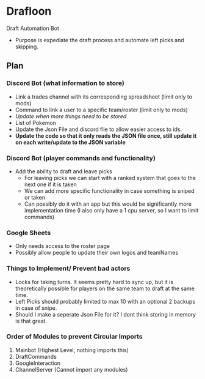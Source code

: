 # Drafloon
Draft Automation Bot

- Purpose is expediate the draft process and automate left picks and skipping.

## Plan
### Discord Bot (what information to store)
- Link a trades channel with its corresponding spreadsheet (limit only to mods)
- Command to link a user to a specific team/roster (limit only to mods)
- *Update when more things need to be stored*
- List of Pokemon
- Update the Json File and discord file to allow easier access to ids.
- **Update the code so that it only reads the JSON file once, still update it on each write/update to the JSON variable**

### Discord Bot (player commands and functionality)
- Add the ability to draft and leave picks
  - For leaving picks we can start with a ranked system that goes to the next one if it is taken
  - We can add more specific functionality in case something is sniped or taken
  - Can possibly do it with an app but this would be significantly more implementation time (I also only have a 1 cpu server, so I want to limit commands)

### Google Sheets
- Only needs access to the roster page
- Possibly allow people to update their own logos and teamNames


### Things to Implement/ Prevent bad actors
- Locks for taking turns. 
It seems pretty hard to sync up, but it is theoretically possible for players on the same team to draft at the same time.
- Left Picks should probably limited to max 10 with an optional 2 backups in case of snipe.
- Should I make a seperate Json File for it? I dont think storing in memory is that great.

### Order of Modules to prevent Circular Imports
1. Mainbot (Highest Level, nothing imports this)
2. DraftCommands
3. GoogleInteraction
4. ChannelServer (Cannot import any modules)


